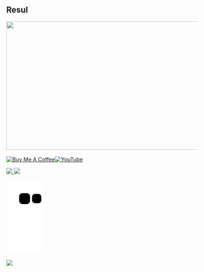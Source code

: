 ## Resul

<img src="https://cdn.discordapp.com/attachments/1039257467932127312/1043469152062550026/Terminal.gif" width="600" height="338" href="https://resuil.github.io/" />

<a href="https://www.buymeacoffee.com/resull" target="_blank"><img src="https://cdn.buymeacoffee.com/buttons/v2/default-yellow.png" alt="Buy Me A Coffee" style="height: 60px !important;width: 217px !important;" ></a><a href="https://www.youtube.com/channel/UCAjUoh7E16J67G-Y9leGhWg" target="_blank"><img src="https://cdn.jsdelivr.net/npm/simple-icons@v3/icons/youtube.svg" alt="YouTube" style="height: 70px !important;width: 117px !important;" ></a> 
 


<div>
  <a href="https://github.com/ResuIl">
  <img height="180em" src="https://github-readme-stats.vercel.app/api?username=ResuIl&show_icons=true&theme=dracula&include_all_commits=true&count_private=true"/>
  <img height="180em" src="https://github-readme-stats.vercel.app/api/top-langs/?username=ResuIl&layout=compact&langs_count=7&theme=dracula"/>
</div>

![Snake animation](https://github.com/rafaballerini/rafaballerini/blob/output/github-contribution-grid-snake.svg)


![](https://komarev.com/ghpvc/?username=ResuIl&label=PROFILE+VIEWS)
